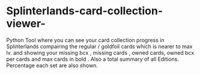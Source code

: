 # Splinterlands-card-collection-viewer-
Python Tool where you can see your card collection progress in Splinterlands compairing the regular / goldfoil cards which is nearer to max lv. 
and showing your missing bcx , missing cards , owned cards, owned bcx per cards and max cards in bold . Also a total summary of all Editions.
Percentage each set are also shown. 
